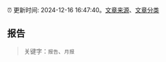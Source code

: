 :alarm_clock: 更新时间: 2024-12-16 16:47:40。[文章来源](/README.md)、[文章分类](/TAGS.md)

## 报告


> 关键字：`报告`、`月报`



